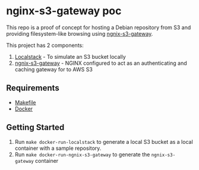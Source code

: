 # nginx-s3-gateway poc

This repo is a proof of concept for hosting a Debian repository from S3 and providing filesystem-like browsing using [ngnix-s3-gateway](https://github.com/nginxinc/nginx-s3-gateway).

This project has 2 components:

1. [Localstack](https://www.localstack.cloud/) - To simulate an S3 bucket locally
1. [ngnix-s3-gateway](https://github.com/nginxinc/nginx-s3-gateway) - NGINX configured to act as an authenticating and caching gateway for to AWS S3

## Requirements
- [Makefile](https://www.gnu.org/software/make/manual/make.html)
- [Docker](https://www.docker.com/)

## Getting Started

1. Run `make docker-run-localstack` to generate a local S3 bucket as a local container with a sample repository.
1. Run `make docker-run-ngnix-s3-gateway` to generate the `ngnix-s3-gateway` container